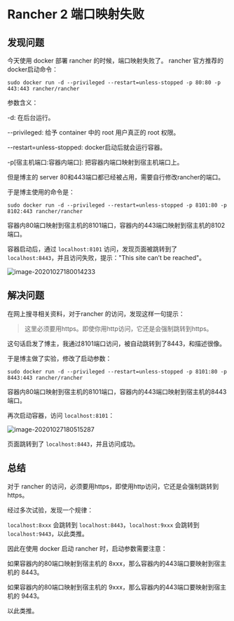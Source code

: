 # Rancher 2 端口映射失败



## 发现问题

今天使用 docker 部署 rancher 的时候，端口映射失败了。
rancher 官方推荐的docker启动命令：

```
sudo docker run -d --privileged --restart=unless-stopped -p 80:80 -p 443:443 rancher/rancher
```

参数含义：

-d: 在后台运行。

--privileged: 给予 container 中的 root 用户真正的 root 权限。

--restart=unless-stopped: docker启动后就会运行容器。

-p[宿主机端口:容器内端口]: 把容器内端口映射到宿主机端口上。

但是博主的 server 80和443端口都已经被占用，需要自行修改rancher的端口。

于是博主使用的命令是：

```
sudo docker run -d --privileged --restart=unless-stopped -p 8101:80 -p 8102:443 rancher/rancher
```

容器内80端口映射到宿主机的8101端口，容器内的443端口映射到宿主机的8102端口。

容器启动后，通过 `localhost:8101` 访问，发现页面被跳转到了 `localhost:8443`，并且访问失败，提示："This site can’t be reached"。

![image-20201027180014233](https://image-hosting.jellyfishmix.com/20201027180014.png)



## 解决问题

在网上搜寻相关资料，对于rancher 的访问，发现这样一句提示：

> 这里必须要用https。即使你用http访问，它还是会强制跳转到https。

这句话启发了博主，我通过8101端口访问，被自动跳转到了8443，和描述很像。

于是博主做了实验，修改了启动参数：

```
sudo docker run -d --privileged --restart=unless-stopped -p 8101:80 -p 8443:443 rancher/rancher
```

容器内80端口映射到宿主机的8101端口，容器内的443端口映射到宿主机的8443端口。

再次启动容器，访问 `localhost:8101`：

![image-20201027180515287](https://image-hosting.jellyfishmix.com/20201027180515.png)



页面跳转到了 `localhost:8443`，并且访问成功。



## 总结

对于 rancher 的访问，必须要用https，即使用http访问，它还是会强制跳转到https。

经过多次试验，发现一个规律：

`localhost:8xxx` 会跳转到 `localhost:8443`，`localhost:9xxx` 会跳转到 `localhost:9443`，以此类推。

因此在使用 docker 启动 rancher 时，启动参数需要注意：

如果容器内的80端口映射到宿主机的 8xxx，那么容器内的443端口要映射到宿主机的 8443。

如果容器内的80端口映射到宿主机的 9xxx，那么容器内的443端口要映射到宿主机的 9443。

以此类推。